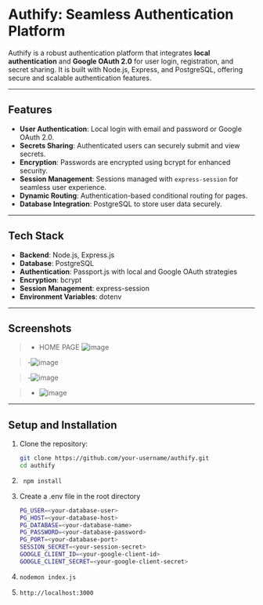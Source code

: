 # Authify: Seamless Authentication Platform

Authify is a robust authentication platform that integrates **local authentication** and **Google OAuth 2.0** for user login, registration, and secret sharing. It is built with Node.js, Express, and PostgreSQL, offering secure and scalable authentication features.

---

## Features

- **User Authentication**: Local login with email and password or Google OAuth 2.0.
- **Secrets Sharing**: Authenticated users can securely submit and view secrets.
- **Encryption**: Passwords are encrypted using bcrypt for enhanced security.
- **Session Management**: Sessions managed with `express-session` for seamless user experience.
- **Dynamic Routing**: Authentication-based conditional routing for pages.
- **Database Integration**: PostgreSQL to store user data securely.

---

## Tech Stack

- **Backend**: Node.js, Express.js
- **Database**: PostgreSQL
- **Authentication**: Passport.js with local and Google OAuth strategies
- **Encryption**: bcrypt
- **Session Management**: express-session
- **Environment Variables**: dotenv

---

## Screenshots

> - HOME PAGE ![image](https://github.com/user-attachments/assets/699f8a42-44f2-4885-af73-030975f5c184)

> -![image](https://github.com/user-attachments/assets/3aa648de-da78-4fa9-9a75-5cc83d8306dc)

> -![image](https://github.com/user-attachments/assets/70dac015-56fa-444a-9ff3-f13027a05e3d)

> - ![image](https://github.com/user-attachments/assets/79a1a2a4-a7d3-4ebc-aa6a-0f32d8240010)


---

## Setup and Installation

1. Clone the repository:
   ```bash
   git clone https://github.com/your-username/authify.git
   cd authify
2. ```bash
    npm install
3. Create a .env file in the root directory
    ```bash
    PG_USER=<your-database-user>
    PG_HOST=<your-database-host>
   PG_DATABASE=<your-database-name>
   PG_PASSWORD=<your-database-password>
   PG_PORT=<your-database-port>
   SESSION_SECRET=<your-session-secret>
   GOOGLE_CLIENT_ID=<your-google-client-id>
   GOOGLE_CLIENT_SECRET=<your-google-client-secret>
5.  ```bash
    nodemon index.js
6.  ```bash
    http://localhost:3000


